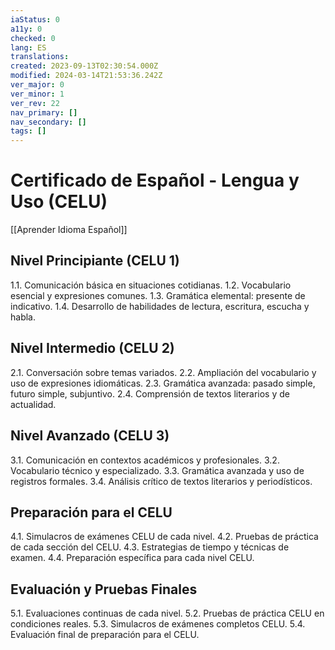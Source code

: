 ```yaml
---
iaStatus: 0
a11y: 0
checked: 0
lang: ES
translations: 
created: 2023-09-13T02:30:54.000Z
modified: 2024-03-14T21:53:36.242Z
ver_major: 0
ver_minor: 1
ver_rev: 22
nav_primary: []
nav_secondary: []
tags: []
---
```

# Certificado de Español - Lengua y Uso (CELU)

[[Aprender Idioma Español]]

## Nivel Principiante (CELU 1)

1.1. Comunicación básica en situaciones cotidianas.
1.2. Vocabulario esencial y expresiones comunes.
1.3. Gramática elemental: presente de indicativo.
1.4. Desarrollo de habilidades de lectura, escritura, escucha y habla.

## Nivel Intermedio (CELU 2)

2.1. Conversación sobre temas variados.
2.2. Ampliación del vocabulario y uso de expresiones idiomáticas.
2.3. Gramática avanzada: pasado simple, futuro simple, subjuntivo.
2.4. Comprensión de textos literarios y de actualidad.

## Nivel Avanzado (CELU 3)

3.1. Comunicación en contextos académicos y profesionales.
3.2. Vocabulario técnico y especializado.
3.3. Gramática avanzada y uso de registros formales.
3.4. Análisis crítico de textos literarios y periodísticos.

## Preparación para el CELU

4.1. Simulacros de exámenes CELU de cada nivel.
4.2. Pruebas de práctica de cada sección del CELU.
4.3. Estrategias de tiempo y técnicas de examen.
4.4. Preparación específica para cada nivel CELU.

## Evaluación y Pruebas Finales

5.1. Evaluaciones continuas de cada nivel.
5.2. Pruebas de práctica CELU en condiciones reales.
5.3. Simulacros de exámenes completos CELU.
5.4. Evaluación final de preparación para el CELU.


